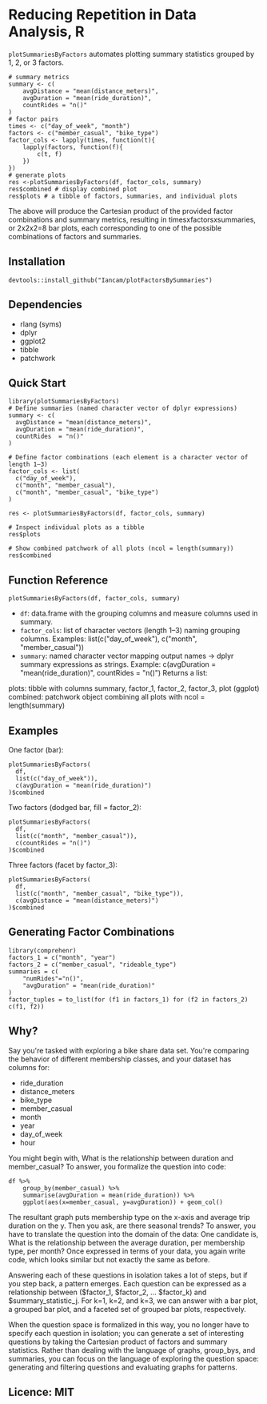 # Reducing Repetition in Data Analysis, R

`plotSummariesByFactors` automates plotting summary statistics grouped by 1, 2, or 3 factors.

```{r}
# summary metrics
summary <- c(
	avgDistance = "mean(distance_meters)",
	avgDuration = "mean(ride_duration)",
    countRides = "n()"
)
# factor pairs
times <- c("day_of_week", "month")
factors <- c("member_casual", "bike_type")
factor_cols <- lapply(times, function(t){
	lapply(factors, function(f){
		c(t, f)
	})
})
# generate plots
res <-plotSummariesByFactors(df, factor_cols, summary)
res$combined # display combined plot
res$plots # a tibble of factors, summaries, and individual plots
```

The above will produce the Cartesian product of the provided factor combinations and summary metrics, resulting in timesxfactorsxsummaries, or 2x2x2=8 bar plots, each corresponding to one of the possible combinations of factors and summaries.

## Installation

```{r}
devtools::install_github("Iancam/plotFactorsBySummaries")
```

## Dependencies

- rlang (syms)
- dplyr
- ggplot2
- tibble
- patchwork

## Quick Start

```{r}
library(plotSummariesByFactors)
# Define summaries (named character vector of dplyr expressions)
summary <- c(
  avgDistance = "mean(distance_meters)",
  avgDuration = "mean(ride_duration)",
  countRides  = "n()"
)

# Define factor combinations (each element is a character vector of length 1–3)
factor_cols <- list(
  c("day_of_week"),
  c("month", "member_casual"),
  c("month", "member_casual", "bike_type")
)

res <- plotSummariesByFactors(df, factor_cols, summary)

# Inspect individual plots as a tibble
res$plots

# Show combined patchwork of all plots (ncol = length(summary))
res$combined
```

## Function Reference

`plotSummariesByFactors(df, factor_cols, summary)`

- `df`: data.frame with the grouping columns and measure columns used in summary.
- `factor_cols`: list of character vectors (length 1–3) naming grouping columns.
  Examples: list(c("day_of_week"), c("month", "member_casual"))
- `summary`: named character vector mapping output names → dplyr summary expressions as strings.
  Example: c(avgDuration = "mean(ride_duration)", countRides = "n()")
  Returns a list:

plots: tibble with columns summary, factor_1, factor_2, factor_3, plot (ggplot)
combined: patchwork object combining all plots with ncol = length(summary)

## Examples

One factor (bar):

```{r}
plotSummariesByFactors(
  df,
  list(c("day_of_week")),
  c(avgDuration = "mean(ride_duration)")
)$combined
```

Two factors (dodged bar, fill = factor_2):

```{r}
plotSummariesByFactors(
  df,
  list(c("month", "member_casual")),
  c(countRides = "n()")
)$combined
```

Three factors (facet by factor_3):

```{r}
plotSummariesByFactors(
  df,
  list(c("month", "member_casual", "bike_type")),
  c(avgDistance = "mean(distance_meters)")
)$combined
```

## Generating Factor Combinations

```{r}
library(comprehenr)
factors_1 = c("month", "year")
factors_2 = c("member_casual", "rideable_type")
summaries = c(
	"numRides"="n()",
	"avgDuration" = "mean(ride_duration)"
)
factor_tuples = to_list(for (f1 in factors_1) for (f2 in factors_2) c(f1, f2))
```

## Why?

Say you're tasked with exploring a bike share data set. You're comparing the behavior of different membership classes, and your dataset has columns for:

- ride_duration
- distance_meters
- bike_type
- member_casual
- month
- year
- day_of_week
- hour

You might begin with, What is the relationship between duration and member_casual? To answer, you formalize the question into code:

```{r}
df %>%
	group_by(member_casual) %>%
	summarise(avgDuration = mean(ride_duration)) %>%
	ggplot(aes(x=member_casual, y=avgDuration)) + geom_col()
```

The resultant graph puts membership type on the x-axis and average trip duration on the y. Then you ask, are there seasonal trends? To answer, you have to translate the question into the domain of the data: One candidate is, What is the relationship between the average duration, per membership type, per month? Once expressed in terms of your data, you again write code, which looks similar but not exactly the same as before.

Answering each of these questions in isolation takes a lot of steps, but if you step back, a pattern emerges. Each question can be expressed as a relationship between ($factor_1, $factor_2, ... $factor_k) and $summary_statistic_j. For k=1, k=2, and k=3, we can answer with a bar plot, a grouped bar plot, and a faceted set of grouped bar plots, respectively.

When the question space is formalized in this way, you no longer have to specify each question in isolation; you can generate a set of interesting questions by taking the Cartesian product of factors and summary statistics. Rather than dealing with the language of graphs, group_bys, and summaries, you can focus on the language of exploring the question space: generating and filtering questions and evaluating graphs for patterns.

## Licence: MIT

